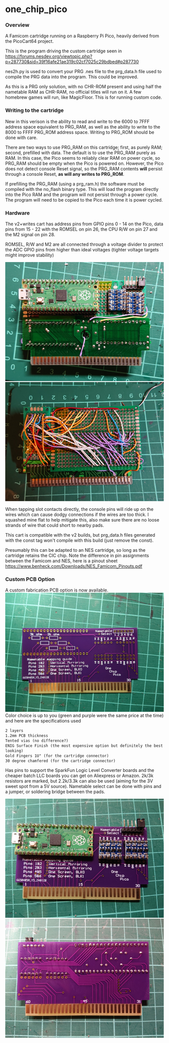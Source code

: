 # one_chip_pico

### Overview
A Famicom cartridge running on a Raspberry Pi Pico, heavily derived from the PicoCart64 project.

This is the program driving the custom cartridge seen in https://forums.nesdev.org/viewtopic.php?p=287730&sid=39f16afe21ae319c02cf7025c29bdbed#p287730

nes2h.py is used to convert your PRG .nes file to the prg_data.h file used to compile the PRG data into the program. This could be improved.

As this is a PRG only solution, with no CHR-ROM present and using half the nametable RAM as CHR-RAM, no official titles will run on it. A few homebrew games will run, like MagicFloor. This is for running custom code.

### Writing to the cartridge
New in this verison is the ability to read and write to the 6000 to 7FFF address space equivalent to PRG_RAM, as well as the ability to write to the 8000 to FFFF PRG_ROM address space.  Writing to PRG_ROM should be done with care.

There are two ways to use PRG_RAM on this cartridge; first, as purely RAM; second, prefilled with data. The default is to use the PRG_RAM purely as RAM. In this case, the Pico seems to reliably clear RAM on power cycle, so PRG_RAM should be empty when the Pico is powered on. However, the Pico does not detect console Reset signal, so the PRG_RAM contents __will__ persist through a console Reset, __as will any writes to PRG_ROM__.

If prefilling the PRG_RAM (using a prg_ram.h) the software must be compiled with the no_flash binary type. This will load the program directly into the Pico RAM and the program will not persist through a power cycle. The program will need to be copied to the Pico each time it is power cycled.

### Hardware
The v2+writes cart has address pins from GPIO pins 0 - 14 on the Pico, data pins from 15 - 22 with the ROMSEL on pin 26, the CPU R/W on pin 27 and the M2 signal on pin 28.

ROMSEL, R/W and M2 are all connected through a voltage divider to protect the ADC GPIO pins from higher than ideal voltages (tighter voltage targets might improve stability)

![](images/v2+wfront.JPG)
![](images/v2+wback.JPG)

When tapping slot contacts directly, the console pins will ride up on the wires which can cause dodgy connections if the wires are too thick. I squashed mine flat to help mitigate this, also make sure there are no loose strands of wire that could short to nearby pads.

 This cart is compatible with the v2 builds, but prg_data.h files generated with the const tag won't compile with this build (just remove the const).

 Presumably this can be adapted to an NES cartridge, so long as the cartridge retains the CIC chip. Note the difference in pin assignments between the Famicom and NES, here is a pinout sheet https://www.benheck.com/Downloads/NES_Famicom_Pinouts.pdf

### Custom PCB Option
A custom fabrication PCB option is now available. 
![](pcb/pcb-front.JPG)
Color choice is up to you (green and purple were the same price at the time) and here are the specifications used
```
2 layers
1.2mm PCB thickness
Tented vias (no difference?)
ENIG Surface Finish (the most expensive option but definitely the best looking)
Gold Fingers 1U" (for the cartridge connector)
30 degree chamfered (for the cartridge connector)
```
Has pins to support the SparkFun Logic Level Converter boards and the cheaper batch LLC boards you can get on Aliexpress or Amazon. 2k/3k resistors are marked, but 2.2k/3.3k can also be used (aiming for the 3V sweet spot from a 5V source). Nametable select can be done with pins and a jumper, or soldering bridge between the pads.

![](pcb/build-front.JPG)
![](pcb/build-back.JPG)

